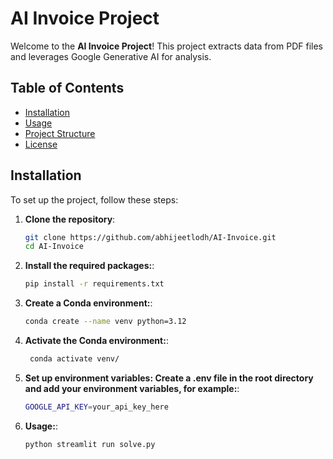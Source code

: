 # AI Invoice Project

Welcome to the **AI Invoice Project**! This project extracts data from PDF files and leverages Google Generative AI for analysis.

## Table of Contents

- [Installation](#installation)
- [Usage](#usage)
- [Project Structure](#project-structure)
- [License](#license)

## Installation

To set up the project, follow these steps:

1. **Clone the repository**:
   ```bash
   git clone https://github.com/abhijeetlodh/AI-Invoice.git
   cd AI-Invoice

2. **Install the required packages:**:
    ```bash
    pip install -r requirements.txt

3. **Create a Conda environment:**:
    ```bash
    conda create --name venv python=3.12

4. **Activate the Conda environment:**:
    ```bash
     conda activate venv/

5. **Set up environment variables: Create a .env file in the root directory and add your environment variables, for example:**:
    ```bash
    GOOGLE_API_KEY=your_api_key_here
    
6. **Usage:**:
    ```bash
    python streamlit run solve.py